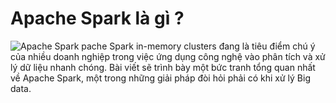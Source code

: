 # Apache Spark là gì ?

![Apache Spark](https://www.mastercode.vn/Upload/Tmp/103602240217apache-spark-la-gi-700x300.jpg)
pache Spark in-memory clusters đang là tiêu điểm chú ý của nhiều doanh nghiệp trong việc ứng dụng công nghệ vào phân tích và xử lý dữ liệu nhanh chóng. Bài viết sẽ trình bày một bức tranh tổng quan nhất về Apache Spark, một trong những giải pháp đòi hỏi phải có khi xử lý Big data.
